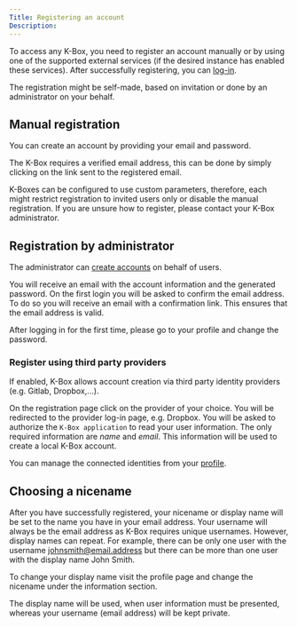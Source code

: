 ```yaml
---
Title: Registering an account
Description: 
---
```


To access any K-Box, you need to register an account manually or by using one of the supported 
external services (if the desired instance has enabled these services). 
After successfully registering, you can [log-in](./login.md).

The registration might be self-made, based on invitation or done by an administrator
on your behalf.

## Manual registration

You can create an account by providing your email and password.

The K-Box requires a verified email address, this can be done by simply clicking on the link sent to the registered email.

K-Boxes can be configured to use custom parameters, therefore, each might restrict registration to invited users only or disable the manual registration. If you are unsure how to register, please contact your K-Box administrator.


## Registration by administrator

The administrator can [create accounts](../administration/users.md) on behalf of users. 

You will receive an email with the account information and the generated password.
On the first login you will be asked to confirm the email address. To do so you will
receive an email with a confirmation link. This ensures that the email address is valid.

After logging in for the first time, please go to your profile and change the password.


### Register using third party providers

If enabled, K-Box allows account creation via third party identity providers (e.g. Gitlab, Dropbox,...).

On the registration page click on the provider of your choice. You will be redirected to the provider log-in page, e.g. Dropbox. You will be asked to authorize the `K-Box application` to read your user information. The only required
information are _name_ and _email_. This information will be used to create a local K-Box account.

You can manage the connected identities from your [profile](./connect-identities.md).


## Choosing a nicename

After you have successfully registered, your nicename or display name will be set to the name you have in your email address.
Your username will always be the email address as K-Box requires unique usernames. However, display names can repeat. For example, there can be only one user with the username johnsmith@email.address but there can be more than one user with the display name John Smith.

To change your display name visit the profile page and change the nicename under the information section.

The display name will be used, when user information must be presented, whereas your username (email address) will
be kept private.
